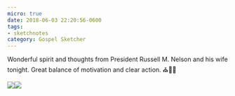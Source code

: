 ```yaml
---
micro: true
date: 2018-06-03 22:20:56-0600
tags:
- sketchnotes
category: Gospel Sketcher
---
```


Wonderful spirit and thoughts from President Russell M. Nelson and his wife tonight. Great balance of motivation and clear action. ⛪️✍🏼

<img src="https://gospelsketcher.org/uploads/2018/f33d1b1fbb.jpg" /><img src="https://gospelsketcher.org/uploads/2018/1df1adbdd3.jpg" />